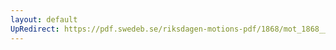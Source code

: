 ```yaml
---
layout: default
UpRedirect: https://pdf.swedeb.se/riksdagen-motions-pdf/1868/mot_1868__fk__00030/mot_1868__fk__00030_003.pdf
---
```

